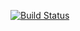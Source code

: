 [![Build Status](https://travis-ci.org/Nikitastarikov/Hangman.svg?branch=master)](https://travis-ci.org/Nikitastarikov/Hangman)
